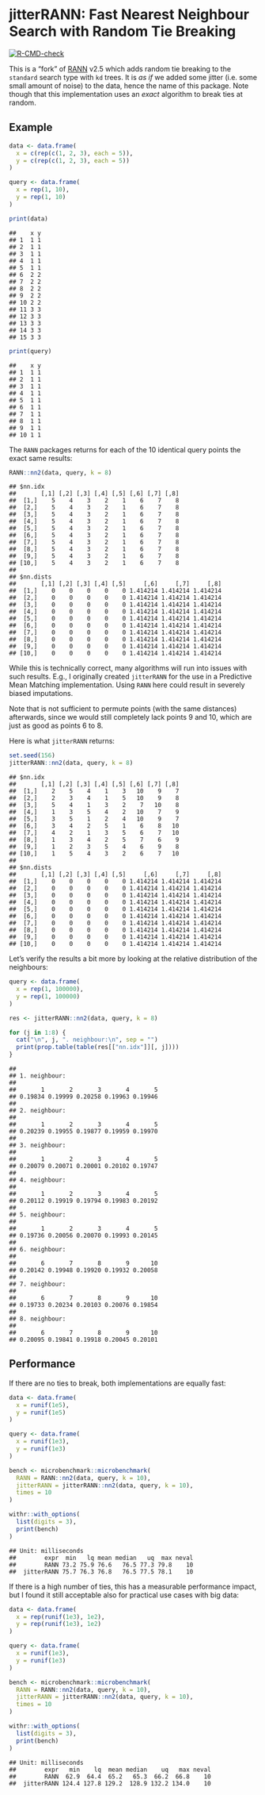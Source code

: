 # jitterRANN: Fast Nearest Neighbour Search with Random Tie Breaking

[![R-CMD-check](https://github.com/akersting/jitterRANN/actions/workflows/r.yml/badge.svg)](https://github.com/akersting/jitterRANN/actions/workflows/r.yml)

This is a “fork” of [RANN](https://github.com/jefferislab/RANN) v2.5
which adds random tie breaking to the `standard` search type with `kd`
trees. It is *as if* we added some jitter (i.e. some small amount of
noise) to the data, hence the name of this package. Note though that
this implementation uses an *exact* algorithm to break ties at random.

## Example

``` r
data <- data.frame(
  x = c(rep(c(1, 2, 3), each = 5)),
  y = c(rep(c(1, 2, 3), each = 5))
)

query <- data.frame(
  x = rep(1, 10),
  y = rep(1, 10)
)

print(data)
```

    ##    x y
    ## 1  1 1
    ## 2  1 1
    ## 3  1 1
    ## 4  1 1
    ## 5  1 1
    ## 6  2 2
    ## 7  2 2
    ## 8  2 2
    ## 9  2 2
    ## 10 2 2
    ## 11 3 3
    ## 12 3 3
    ## 13 3 3
    ## 14 3 3
    ## 15 3 3

``` r
print(query)
```

    ##    x y
    ## 1  1 1
    ## 2  1 1
    ## 3  1 1
    ## 4  1 1
    ## 5  1 1
    ## 6  1 1
    ## 7  1 1
    ## 8  1 1
    ## 9  1 1
    ## 10 1 1

The `RANN` packages returns for each of the 10 identical query points
the exact same results:

``` r
RANN::nn2(data, query, k = 8)
```

    ## $nn.idx
    ##       [,1] [,2] [,3] [,4] [,5] [,6] [,7] [,8]
    ##  [1,]    5    4    3    2    1    6    7    8
    ##  [2,]    5    4    3    2    1    6    7    8
    ##  [3,]    5    4    3    2    1    6    7    8
    ##  [4,]    5    4    3    2    1    6    7    8
    ##  [5,]    5    4    3    2    1    6    7    8
    ##  [6,]    5    4    3    2    1    6    7    8
    ##  [7,]    5    4    3    2    1    6    7    8
    ##  [8,]    5    4    3    2    1    6    7    8
    ##  [9,]    5    4    3    2    1    6    7    8
    ## [10,]    5    4    3    2    1    6    7    8
    ## 
    ## $nn.dists
    ##       [,1] [,2] [,3] [,4] [,5]     [,6]     [,7]     [,8]
    ##  [1,]    0    0    0    0    0 1.414214 1.414214 1.414214
    ##  [2,]    0    0    0    0    0 1.414214 1.414214 1.414214
    ##  [3,]    0    0    0    0    0 1.414214 1.414214 1.414214
    ##  [4,]    0    0    0    0    0 1.414214 1.414214 1.414214
    ##  [5,]    0    0    0    0    0 1.414214 1.414214 1.414214
    ##  [6,]    0    0    0    0    0 1.414214 1.414214 1.414214
    ##  [7,]    0    0    0    0    0 1.414214 1.414214 1.414214
    ##  [8,]    0    0    0    0    0 1.414214 1.414214 1.414214
    ##  [9,]    0    0    0    0    0 1.414214 1.414214 1.414214
    ## [10,]    0    0    0    0    0 1.414214 1.414214 1.414214

While this is technically correct, many algorithms will run into issues
with such results. E.g., I originally created `jitterRANN` for the use
in a Predictive Mean Matching implementation. Using `RANN` here could
result in severely biased imputations.

Note that is not sufficient to permute points (with the same distances)
afterwards, since we would still completely lack points 9 and 10, which
are just as good as points 6 to 8.

Here is what `jitterRANN` returns:

``` r
set.seed(156)
jitterRANN::nn2(data, query, k = 8)
```

    ## $nn.idx
    ##       [,1] [,2] [,3] [,4] [,5] [,6] [,7] [,8]
    ##  [1,]    2    5    4    1    3   10    9    7
    ##  [2,]    2    3    4    1    5   10    9    8
    ##  [3,]    5    4    1    3    2    7   10    8
    ##  [4,]    1    3    5    4    2   10    7    9
    ##  [5,]    3    5    1    2    4   10    9    7
    ##  [6,]    3    4    2    5    1    6    8   10
    ##  [7,]    4    2    1    3    5    6    7   10
    ##  [8,]    1    3    4    2    5    7    6    9
    ##  [9,]    1    2    3    5    4    6    9    8
    ## [10,]    1    5    4    3    2    6    7   10
    ## 
    ## $nn.dists
    ##       [,1] [,2] [,3] [,4] [,5]     [,6]     [,7]     [,8]
    ##  [1,]    0    0    0    0    0 1.414214 1.414214 1.414214
    ##  [2,]    0    0    0    0    0 1.414214 1.414214 1.414214
    ##  [3,]    0    0    0    0    0 1.414214 1.414214 1.414214
    ##  [4,]    0    0    0    0    0 1.414214 1.414214 1.414214
    ##  [5,]    0    0    0    0    0 1.414214 1.414214 1.414214
    ##  [6,]    0    0    0    0    0 1.414214 1.414214 1.414214
    ##  [7,]    0    0    0    0    0 1.414214 1.414214 1.414214
    ##  [8,]    0    0    0    0    0 1.414214 1.414214 1.414214
    ##  [9,]    0    0    0    0    0 1.414214 1.414214 1.414214
    ## [10,]    0    0    0    0    0 1.414214 1.414214 1.414214

Let’s verify the results a bit more by looking at the relative
distribution of the neighbours:

``` r
query <- data.frame(
  x = rep(1, 100000),
  y = rep(1, 100000)
)

res <- jitterRANN::nn2(data, query, k = 8)

for (j in 1:8) {
  cat("\n", j, ". neighbour:\n", sep = "")
  print(prop.table(table(res[["nn.idx"]][, j])))
}
```

    ## 
    ## 1. neighbour:
    ## 
    ##       1       2       3       4       5 
    ## 0.19834 0.19999 0.20258 0.19963 0.19946 
    ## 
    ## 2. neighbour:
    ## 
    ##       1       2       3       4       5 
    ## 0.20239 0.19955 0.19877 0.19959 0.19970 
    ## 
    ## 3. neighbour:
    ## 
    ##       1       2       3       4       5 
    ## 0.20079 0.20071 0.20001 0.20102 0.19747 
    ## 
    ## 4. neighbour:
    ## 
    ##       1       2       3       4       5 
    ## 0.20112 0.19919 0.19794 0.19983 0.20192 
    ## 
    ## 5. neighbour:
    ## 
    ##       1       2       3       4       5 
    ## 0.19736 0.20056 0.20070 0.19993 0.20145 
    ## 
    ## 6. neighbour:
    ## 
    ##       6       7       8       9      10 
    ## 0.20142 0.19948 0.19920 0.19932 0.20058 
    ## 
    ## 7. neighbour:
    ## 
    ##       6       7       8       9      10 
    ## 0.19733 0.20234 0.20103 0.20076 0.19854 
    ## 
    ## 8. neighbour:
    ## 
    ##       6       7       8       9      10 
    ## 0.20095 0.19841 0.19918 0.20045 0.20101

## Performance

If there are no ties to break, both implementations are equally fast:

``` r
data <- data.frame(
  x = runif(1e5),
  y = runif(1e5)
)

query <- data.frame(
  x = runif(1e3),
  y = runif(1e3)
)

bench <- microbenchmark::microbenchmark(
  RANN = RANN::nn2(data, query, k = 10),
  jitterRANN = jitterRANN::nn2(data, query, k = 10),
  times = 10
)

withr::with_options(
  list(digits = 3),
  print(bench)
)
```

    ## Unit: milliseconds
    ##        expr  min   lq mean median   uq  max neval
    ##        RANN 73.2 75.9 76.6   76.5 77.3 79.8    10
    ##  jitterRANN 75.7 76.3 76.8   76.5 77.5 78.1    10

If there is a high number of ties, this has a measurable performance
impact, but I found it still acceptable also for practical use cases
with big data:

``` r
data <- data.frame(
  x = rep(runif(1e3), 1e2),
  y = rep(runif(1e3), 1e2)
)

query <- data.frame(
  x = runif(1e3),
  y = runif(1e3)
)

bench <- microbenchmark::microbenchmark(
  RANN = RANN::nn2(data, query, k = 10),
  jitterRANN = jitterRANN::nn2(data, query, k = 10),
  times = 10
)

withr::with_options(
  list(digits = 3),
  print(bench)
)
```

    ## Unit: milliseconds
    ##        expr   min    lq  mean median    uq   max neval
    ##        RANN  62.9  64.4  65.2   65.3  66.2  66.8    10
    ##  jitterRANN 124.4 127.8 129.2  128.9 132.2 134.0    10
